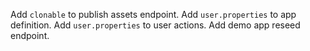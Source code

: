 Add `clonable` to publish assets endpoint. Add `user.properties` to app definition. Add
`user.properties` to user actions. Add demo app reseed endpoint.
